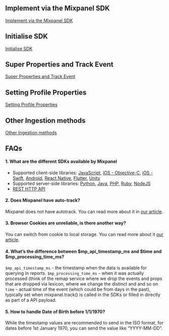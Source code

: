 ## Implement via the Mixpanel SDK
[Implement via the Mixpanel SDK](https://www.loom.com/share/659097217a0c41d189b67f47356d3831)

## Initialise SDK
[Initialise SDK](https://www.loom.com/share/e3df729308114aa4bbf14ee74f37c0f8)

## Super Properties and Track Event
[Super Properties and Track Event](https://www.loom.com/share/d651d02c989542c390ba3df6739de941)

## Setting Profile Properties
[Setting Profile Properties](https://www.loom.com/share/c382d447568d4cca9db2da8fefba1176)

## Other Ingestion methods
[Other Ingestion methods](https://www.loom.com/share/089c6b39964745c9b208fd81336bc0bc)

## FAQs
#### 1. What are the different SDKs available by Mixpanel
- Supported client-side libraries: [JavaScript](https://developer.mixpanel.com/docs/javascript), [iOS - Objective-C](https://developer.mixpanel.com/docs/ios), [iOS - Swift](https://developer.mixpanel.com/docs/swift), [Android](https://developer.mixpanel.com/docs/android), [React Native](https://developer.mixpanel.com/docs/react-native), [Flutter](https://developer.mixpanel.com/docs/flutter), [Unity](https://developer.mixpanel.com/docs/unity)
- Supported server-side libraries: [Python](https://developer.mixpanel.com/docs/python), [Java](https://developer.mixpanel.com/docs/java), [PHP](https://developer.mixpanel.com/docs/php), [Ruby](https://developer.mixpanel.com/docs/ruby), [NodeJS](https://developer.mixpanel.com/docs/nodejs)
- [REST HTTP API](https://developer.mixpanel.com/reference/ingestion-api)


#### 2. Does Mixpanel have auto-track?
Mixpanel does not have autotrack. You can read more about it in [our article](https://help.mixpanel.com/hc/en-us/articles/115004600343).


#### 3. Browser Cookies are unreliable, is there another way?
You can switch from cookie to local storage. You can read more about it [our article](https://help.mixpanel.com/hc/en-us/articles/115004546863#switch-from-cookies-to-localstorage).


#### 4. What’s the difference between $mp_api_timestamp_ms and $time and $mp_processing_time_ms?
`$mp_api_timestamp_ms` - the timestamp when the data is available for querying in reports.
`$mp_processing_time_ms` - when it was actually processed (think of the remap service where we drop the events and props that are dropped via lexicon, where we change the distinct and and so on
`time` - actual time of the event (which could be from days in the past), typically set when mixpanel.track() is called in the SDKs or filled in directly as part of a API payload.


#### 5. How to handle Date of Birth before 1/1/1970?
While the timestamp values are recommended to send in the ISO format, for dates before 1st January 1970, you can send the value like “YYYY-MM-DD”.
